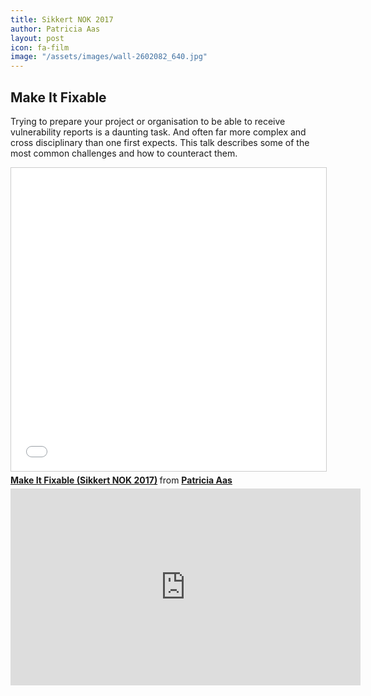 ```yaml
---
title: Sikkert NOK 2017
author: Patricia Aas
layout: post
icon: fa-film
image: "/assets/images/wall-2602082_640.jpg"
---
```


<h2>Make It Fixable</h2>

<p>
Trying to prepare your project or organisation to be able to receive vulnerability reports is a daunting task. And often far more complex and cross disciplinary than one first expects. This talk describes some of the most common challenges and how to counteract them.
</p>

<iframe src="//www.slideshare.net/slideshow/embed_code/key/rSoTSKJsnT46dL" width="595" height="485" frameborder="0" marginwidth="0" marginheight="0" scrolling="no" style="border:1px solid #CCC; border-width:1px; margin-bottom:5px; max-width: 100%;" allowfullscreen> </iframe> <div style="margin-bottom:5px"> <strong> <a href="//www.slideshare.net/PatriciaAas/make-it-fixable-sikkert-nok-2017" title="Make It Fixable (Sikkert NOK 2017)" target="_blank">Make It Fixable (Sikkert NOK 2017)</a> </strong> from <strong><a href="https://www.slideshare.net/PatriciaAas" target="_blank">Patricia Aas</a></strong> </div>

<iframe width="560" height="315" src="https://www.youtube-nocookie.com/embed/X-DvBaXs4FY?rel=0&amp;start=3156" frameborder="0" allow="autoplay; encrypted-media" allowfullscreen></iframe>